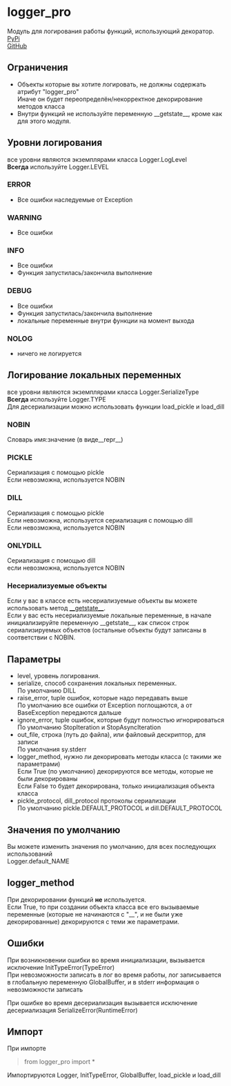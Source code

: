 # logger_pro
Модуль для логирования работы функций, использующий декоратор.\
[PyPi](https://pypi.org/project/logger-pro/)\
[GitHub](https://github.com/zedzhen/logger_pro)

## Ограничения
- Объекты которые вы хотите логировать, не должны содержать атрибут "logger_pro"\
Иначе он будет переопределён/некорректное декорирование методов класса
- Внутри функций не используйте переменную \_\_getstate\_\_, кроме как для этого модуля.

## Уровни логирования
все уровни являются экземплярами класса Logger.LogLevel \
**Всегда** используйте Logger.LEVEL
### ERROR
- Все ошибки наследуемые от Exception
### WARNING
- Все ошибки 
### INFO
- Все ошибки
- Функция запустилась/закончила выполнение
### DEBUG
- Все ошибки
- Функция запустилась/закончила выполнение
- локальные переменные внутри функции на момент выхода
### NOLOG
- ничего не логируется

## Логирование локальных переменных
все уровни являются экземплярами класса Logger.SerializeType \
**Всегда** используйте Logger.TYPE \
Для десериализации можно использовать функции load_pickle и load_dill
### NOBIN
Словарь имя:значение (в виде__repr__)
### PICKLE
Сериализация с помощью pickle \
Если невозможна, используется NOBIN
### DILL
Сериализация с помощью pickle \
Если невозможна, используется сериализация с помощью dill \
Если невозможна, используется NOBIN
### ONLYDILL
Сериализация с помощью dill \
если невозможна, используется NOBIN
### Несериализуемые объекты
Если у вас в классе есть несериализуемые объекты вы можете использовать метод [\_\_getstate\_\_](https://docs.python.org/3/library/pickle.html#object.__getstate__). \
Если у вас есть несериализуемые локальные переменные, в начале инициализируйте переменную \_\_getstate\_\_, как список строк сериализируемых объектов (остальные объекты будут записаны в соответствии с NOBIN.

## Параметры
- level, уровень логирования.
- serialize, способ сохранения локальных переменных.\
По умолчанию DILL
- raise_error, tuple ошибок, которые надо передавать выше \
По умолчанию все ошибки от Exception поглощаются, а от BaseException передаются дальше
- ignore_error, tuple ошибок, которые будут полностью игнорироваться \
По умолчанию StopIteration и StopAsyncIteration
- out_file, строка (путь до файла), или файловый дескриптор, для записи \
По умолчания sy.stderr
- logger_method, нужно ли декорировать методы класса (с такими же параметрами) \
Если True (по умолчанию) декорируются все методы, которые не были декорированы \
Если False то будет декорирована, только инициализация объекта класса
- pickle_protocol, dill_protocol протоколы сериализации \
По умолчанию pickle.DEFAULT_PROTOCOL и dill.DEFAULT_PROTOCOL

## Значения по умолчанию
Вы можете изменить значения по умолчанию, для всех последующих использований \
Logger.default_NAME

## logger_method
При декорировании функций **не** используется. \
Если True, то при создании объекта класса все его вызываемые переменные (которые не начинаются с "\_\_", и не были уже декорированные) декорируются с теми же параметрами.

## Ошибки
При возникновении ошибки во время инициализации, вызывается исключение InitTypeError(TypeError) \
При невозможности записать в лог во время работы, лог записывается в глобальную переменную GlobalBuffer, и в stderr информация о невозможности записать

При ошибке во время десериализация вызывается исключение десериализация SerializeError(RuntimeError)

## Импорт
При импорте
> from logger_pro import * 

Импортируются Logger, InitTypeError, GlobalBuffer, load_pickle и load_dill
